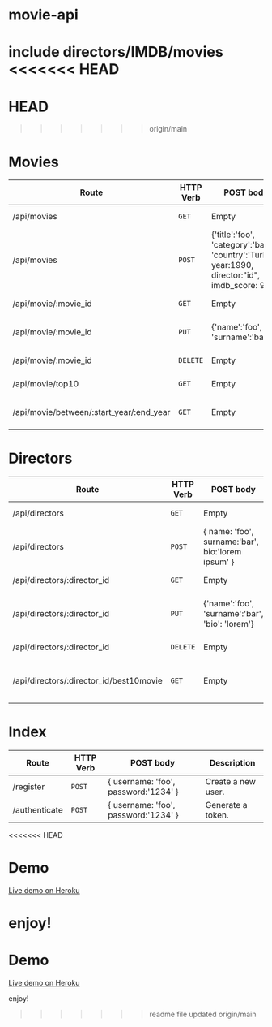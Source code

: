 # movie-api
include directors/IMDB/movies
<<<<<<< HEAD
=======
HEAD
=======
>>>>>>> origin/main

# Movies

| Route | HTTP Verb	 | POST body	 | Description	 |
| --- | --- | --- | --- |
| /api/movies | `GET` | Empty | List all movies. |
| /api/movies | `POST` | {'title':'foo', 'category':'bar', 'country':'Turkey', year:1990, director:"id", imdb_score: 9.7 } | Create a new movie. |
| /api/movie/:movie_id | `GET` | Empty | Get a movie. |
| /api/movie/:movie_id | `PUT` | {'name':'foo', 'surname':'bar'} | Update a movie with new info. |
| /api/movie/:movie_id | `DELETE` | Empty | Delete a movie. |
| /api/movie/top10 | `GET` | Empty | Get the top 10 movies. |
| /api/movie/between/:start_year/:end_year | `GET` | Empty | Movies between two dates. |

# Directors

| Route | HTTP Verb	 | POST body	 | Description	 |
| --- | --- | --- | --- |
| /api/directors | `GET` | Empty | List all directors. |
| /api/directors | `POST` | { name: 'foo', surname:'bar', bio:'lorem ipsum' } | Create a new director. |
| /api/directors/:director_id | `GET` | Empty | Get a director. |
| /api/directors/:director_id | `PUT` | {'name':'foo', 'surname':'bar', 'bio': 'lorem'} | Update a director with new info. |
| /api/directors/:director_id | `DELETE` | Empty | Delete a director. |
| /api/directors/:director_id/best10movie | `GET` | Empty | The director's top 10 films. |

# Index

| Route | HTTP Verb	 | POST body	 | Description	 |
| --- | --- | --- | --- |
| /register | `POST` | { username: 'foo', password:'1234' } | Create a new user. |
| /authenticate | `POST` | { username: 'foo', password:'1234' } | Generate a token. |


<<<<<<< HEAD
# Demo
[Live demo on Heroku](https://burak-aydin-movie-api.herokuapp.com/)

enjoy!
=======

# Demo
[Live demo on Heroku](https://burak-aydin-movie-api.herokuapp.com/)

enjoy!
>>>>>>> readme file updated
>>>>>>> origin/main
